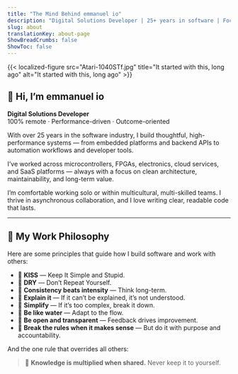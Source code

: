 ```yaml
---
title: "The Mind Behind emmanuel io"
description: "Digital Solutions Developer | 25+ years in software | Focused on performance, clarity & long-term value"
slug: about
translationKey: about-page
ShowBreadCrumbs: false
ShowToc: false
---
```


{{< localized-figure src="Atari-1040STf.jpg" title="It started with this, long ago"  alt="It started with this, long ago" >}}

## 👋 Hi, I’m emmanuel io

**Digital Solutions Developer**  
100% remote · Performance-driven · Outcome-oriented

With over 25 years in the software industry, I build thoughtful, high-performance systems — from embedded platforms and backend APIs to automation workflows and developer tools.

I’ve worked across microcontrollers, FPGAs, electronics, cloud services, and SaaS platforms — always with a focus on clean architecture, maintainability, and long-term value.

I’m comfortable working solo or within multicultural, multi-skilled teams. I thrive in asynchronous collaboration, and I love writing clear, readable code that lasts.

---

## 🧠 My Work Philosophy

Here are some principles that guide how I build software and work with others:

- 🎯 **KISS** — Keep It Simple and Stupid.  
- 🎯 **DRY** — Don’t Repeat Yourself.  
- 🎯 **Consistency beats intensity** — Think long-term.  
- 🎯 **Explain it** — If it can’t be explained, it’s not understood.  
- 🎯 **Simplify** — If it’s too complex, break it down.  
- 🎯 **Be like water** — Adapt to the flow.  
- 🎯 **Be open and transparent** — Feedback drives improvement.  
- 🎯 **Break the rules when it makes sense** — But do it with purpose and accountability.  

And the one rule that overrides all others:

> 🎯 **Knowledge is multiplied when shared.** Never keep it to yourself.
<!--
---

📄 [Download my CV](cv/emmanuel-amadio-cv.pdf)  
🔗 [GitHub](https://github.com/emmanuel-io)  
🔗 [LinkedIn](https://www.linkedin.com/in/emmanuelamadio/)
-->
